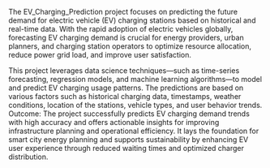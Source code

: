 The EV_Charging_Prediction project focuses on predicting the future demand for electric vehicle (EV) charging stations based on historical and real-time data. With the rapid adoption of electric vehicles globally, forecasting EV charging demand is crucial for energy providers, urban planners, and charging station operators to optimize resource allocation, reduce power grid load, and improve user satisfaction.

This project leverages data science techniques—such as time-series forecasting, regression models, and machine learning algorithms—to model and predict EV charging usage patterns. The predictions are based on various factors such as historical charging data, timestamps, weather conditions, location of the stations, vehicle types, and user behavior trends.
Outcome:
The project successfully predicts EV charging demand trends with high accuracy and offers actionable insights for improving infrastructure planning and operational efficiency. It lays the foundation for smart city energy planning and supports sustainability by enhancing EV user experience through reduced waiting times and optimized charger distribution.
